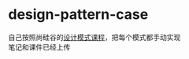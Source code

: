 # design-pattern-case
自己按照尚硅谷的[设计模式课程](https://www.bilibili.com/video/av57936239?from=search&seid=4077882600081032355)，把每个模式都手动实现<br/>
笔记和课件已经上传
